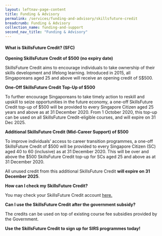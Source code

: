 ```yaml
---
layout: leftnav-page-content 
title: Funding & Advisory 
permalink: /services/funding-and-advisory/skillsfuture-credit
breadcrumb: Funding & Advisory 
collection_name: funding-and-support
second_nav_title: "Funding & Advisory"
---
```


<h4>What is SkillsFuture Credit? (SFC)</h4>

<b>Opening SkillsFuture Credit of $500 (no expiry date)</b>
<p>SkillsFuture Credit aims to encourage individuals to take ownership of their skills development and lifelong learning. Introduced in 2015, all Singaporeans aged 25 
and above will receive an opening credit of S$500.</p>

<b>One-Off SkillsFuture Credit Top-Up of $500</b>
<p>To further encourage Singaporeans to take timely action to reskill and upskill to seize opportunities in the future economy, a one-off SkillsFuture Credit top-up of $500 will be provided to every Singapore Citizen aged 25 years and above as at 31 December 2020.
From 1 October 2020, this top-up can be used on all SkillsFuture Credit-eligible courses, and will expire on 31 Dec 2025.</p>

<b>Additional SkillsFuture Credit (Mid-Career Support) of $500</b>
<p>To improve individuals’ access to career transition programmes, a one-off SkillsFuture Credit of $500 will be provided to every Singapore Citizen (SC) aged 40 to 60 
(inclusive) as at 31 December 2020. This will be over and above the $500 SkillsFuture Credit top-up for SCs aged 25 and above as at 31 December 2020.</p>

<p>All unused credit from this additional SkillsFuture Credit <b>will expire on 31 December 2025</b>.</p>

<b>How can I check my SkillsFuture Credit?</b>
<p>You may check your SkillsFuture Credit account <a href="https://www.skillsfuture.gov.sg/credit">here.</a></p>

<b>Can I use the SkillsFuture Credit after the government subsidy?</b>
<p>The credits can be used on top of existing course fee subsidies provided by the Government.</p>

<b>Use the SkillsFuture Credit to sign up for SIRS programmes today!</b>
